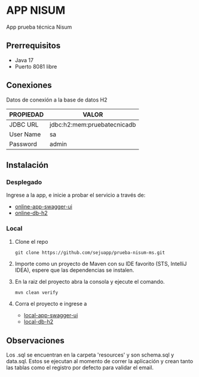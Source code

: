 # APP NISUM 
App prueba técnica Nisum

## Prerrequisitos

   <ul>
     <li>Java 17</li>
     <li>Puerto 8081 libre</li>
   </ul>

## Conexiones

<p>Datos de conexión a la base de datos H2</p>

| PROPIEDAD | VALOR                       |
|-----------|-----------------------------|
| JDBC URL  | jdbc:h2:mem:pruebatecnicadb |
| User Name | sa                          |
| Password  | admin                       |

## Instalación

### Desplegado
<p>Ingrese a la app, e inicie a probar el servicio a través de:</p>

   <ul>
     <li><a href="https://site--back--8kyzyfq4vw5r.code.run/nisum/swagger-ui/index.html">online-app-swagger-ui</a></li>
     <li><a href="https://site--back--8kyzyfq4vw5r.code.run/nisum/db/">online-db-h2</a></li>
   </ul>

### Local
<p>

</p>

1. Clone el repo
   ```console
   git clone https://github.com/sejuapp/prueba-nisum-ms.git
   ```
2. Importe como un proyecto de Maven con su IDE favorito (STS, IntelliJ IDEA), espere que las dependencias se instalen.

3. En la raiz del proyecto abra la consola y ejecute el comando.
   ```bash
   mvn clean verify
   ```
4. Corra el proyecto e ingrese a 
 
   <ul>
     <li><a href="http://localhost:8081/nisum/swagger-ui/index.html#">local-app-swagger-ui</a></li>
     <li><a href="http://localhost:8081/nisum/db/">local-db-h2</a></li>
   </ul>


## Observaciones
   <p>
      Los .sql se encuentran en la carpeta 'resources' y son schema.sql y
      data.sql. Estos se ejecutan al momento de correr la aplicación y crean tanto las tablas como el registro por defecto para validar el email.
   </p>

